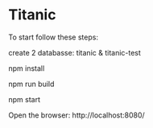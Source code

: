 # Titanic

To start follow these steps:

create 2 databasse: titanic & titanic-test

npm install

npm run build

npm start

Open the browser: http://localhost:8080/
